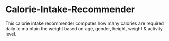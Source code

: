 # Calorie-Intake-Recommender
This calorie intake recommender computes how many calories are required daily to maintain the weight based on age, gender, height, weight &amp; activity level.
